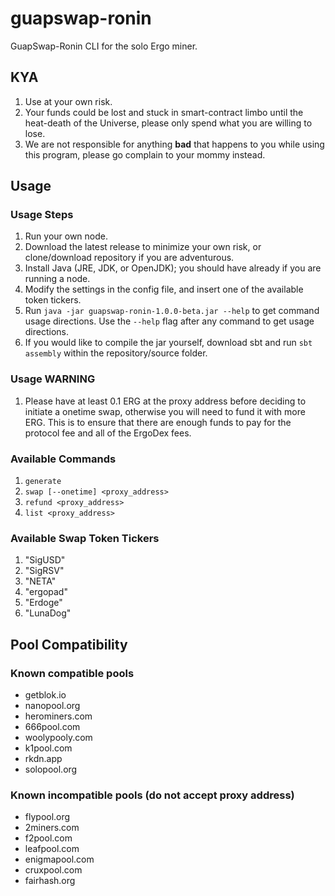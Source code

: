 # guapswap-ronin
GuapSwap-Ronin CLI for the solo Ergo miner.

## KYA

1. Use at your own risk.
2. Your funds could be lost and stuck in smart-contract limbo until the heat-death of the Universe, please only spend what you are willing to lose.
3. We are not responsible for anything **bad** that happens to you while using this program, please go complain to your mommy instead.

## Usage

### Usage Steps

1. Run your own node.
2. Download the latest release to minimize your own risk, or clone/download repository if you are adventurous. 
3. Install Java (JRE, JDK, or OpenJDK); you should have already if you are running a node.
4. Modify the settings in the config file, and insert one of the available token tickers.
5. Run `java -jar guapswap-ronin-1.0.0-beta.jar --help` to get command usage directions. Use the `--help` flag after any command to get usage directions.
6. If you would like to compile the jar yourself, download sbt and run `sbt assembly` within the repository/source folder.

### Usage WARNING

1. Please have at least 0.1 ERG at the proxy address before deciding to initiate a onetime swap, otherwise you will need to fund it with more ERG. This is to ensure that there are enough funds to pay for the protocol fee and all of the ErgoDex fees.

### Available Commands
1. `generate`
2. `swap [--onetime] <proxy_address>`
3. `refund <proxy_address>`
4. `list <proxy_address>`

### Available Swap Token Tickers
1. "SigUSD"
2. "SigRSV"
3. "NETA"
4. "ergopad"
5. "Erdoge"
6. "LunaDog"

## Pool Compatibility

### Known compatible pools

- getblok.io
- nanopool.org
- herominers.com
- 666pool.com
- woolypooly.com
- k1pool.com
- rkdn.app
- solopool.org

### Known incompatible pools (do not accept proxy address)

- flypool.org
- 2miners.com
- f2pool.com
- leafpool.com
- enigmapool.com
- cruxpool.com
- fairhash.org